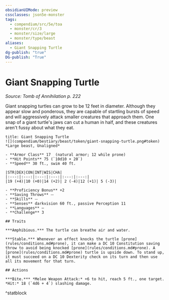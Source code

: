 ```yaml
---
obsidianUIMode: preview
cssclasses: json5e-monster
tags:
  - compendium/src/5e/toa
  - monster/cr/3
  - monster/size/large
  - monster/type/beast
aliases:
  - Giant Snapping Turtle
dg-publish: "true"
DG-publish: "True"
---
```

# Giant Snapping Turtle
*Source: Tomb of Annihilation p. 222*  

Giant snapping turtles can grow to be 12 feet in diameter. Although they appear slow and ponderous, they are capable of startling bursts of speed and will aggressively attack smaller creatures that approach them. One snap of a giant turtle's jaws can cut a human in half, and these creatures aren't fussy about what they eat.

```ad-statblock
title: Giant Snapping Turtle
![](compendium/bestiary/beast/token/giant-snapping-turtle.png#token)
*Large beast, Unaligned*

- **Armor Class** 17  (natural armor; 12 while prone)
- **Hit Points** 75 (`10d10 + 20`)
- **Speed** 30 ft., swim 40 ft.

|STR|DEX|CON|INT|WIS|CHA|
|:---:|:---:|:---:|:---:|:---:|:---:|
|19 (+4)|10 (+0)|14 (+2)| 2 (-4)|12 (+1)| 5 (-3)|

- **Proficiency Bonus** +2
- **Saving Throws** ⏤
- **Skills** ⏤
- **Senses** darkvision 60 ft., passive Perception 11
- **Languages** —
- **Challenge** 3

## Traits

***Amphibious.*** The turtle can breathe air and water.

***Stable.*** Whenever an effect knocks the turtle [prone](rules/conditions.md#prone), it can make a DC 10 Constitution saving throw to avoid being knocked [prone](rules/conditions.md#prone). A [prone](rules/conditions.md#prone) turtle is upside down. To stand up, it must succeed on a DC 10 Dexterity check on its turn and then use all its movement for that turn.

## Actions

***Bite.*** *Melee Weapon Attack:* +6 to hit, reach 5 ft., one target. *Hit:* 18 (`4d6 + 4`) slashing damage.
```
^statblock